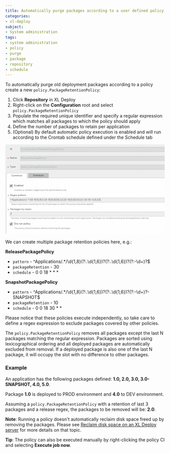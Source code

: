 ```yaml
---
title: Automatically purge packages according to a user defined policy
categories:
- xl-deploy
subject:
- System administration
tags:
- system administration
- policy
- purge
- package
- repository
- schedule
---
```


To automatically purge old deployment packages according to a policy create a new `policy.PackageRetentionPolicy`:

1. Click **Repository** in XL Deploy
2. Right-click on the **Configuration** root and select `policy.PackageRetentionPolicy`
3. Populate the required unique identifier and specify a regular expression which matches all packages to which the policy should apply
4. Define the number of packages to retain per application
5. (Optional) By default automatic policy execution is enabled and will run according to the Crontab schedule defined under the Schedule tab

![Package retention policy](images/system-admin-package-retention-policy.png)

We can create multiple package retention policies here, e.g.:

**ReleasePackagePolicy**

* `pattern` - ^Applications/.*/\d{1,8}(?:\.\d{1,6})?(?:\.\d{1,6})?(?:-\d+)?$
* `packageRetention` - 30
* `schedule` - 0 0 18 * * *

**SnapshotPackagePolicy**

* `pattern` - ^Applications/.*/\d{1,8}(?:\.\d{1,6})?(?:\.\d{1,6})?(?:-\d+)?-SNAPSHOT$
* `packageRetention` - 10
* `schedule` - 0 0 18 30 * *

Please notice that these policies execute independently, so take care to define a regex expression to exclude packages covered by other policies.

The `policy.PackageRetentionPolicy` removes all packages except the last N packages matching the regular expression. Packages are sorted using lexicographical ordering and all deployed packages are automatically excluded from removal.
If a deployed package is also one of the last N package, it will occupy the slot with no difference to other packages.

### Example

An application has the following packages defined: **1.0, 2.0, 3.0, 3.0-SNAPSHOT, 4.0, 5.0**.

Package **1.0** is deployed to PROD environment and **4.0** to DEV environment.

Assuming a `policy.PackageRetentionPolicy` with a retention of last 3 packages and a release regex, the packages to be removed will be: **2.0**.



**Note**: Running a policy doesn't automatically reclaim disk space freed up by removing the packages. Please see [Reclaim disk space on an XL Deploy server](reclaim-disk-space-on-an-xl-deploy-server.html) for more details on that topic.

**Tip**: The policy can also be executed manually by right-clicking the policy CI and selecting **Execute job now**.
